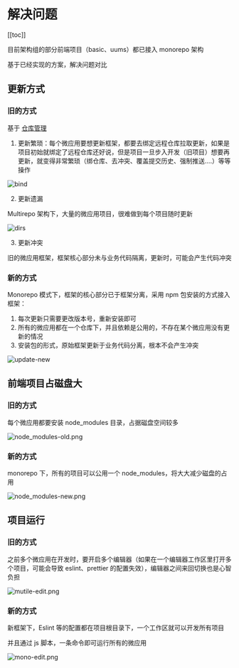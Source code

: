 # 解决问题

[[toc]]

目前架构组的部分前端项目（basic、uums）都已接入 monorepo 架构

基于已经实现的方案，解决问题对比

## 更新方式

### 旧的方式

基于 [仓库管理](../micro/storeMage.md) 

1. 更新繁琐：每个微应用要想更新框架，都要去绑定远程仓库拉取更新，如果是项目初始就绑定了远程仓库还好说，但是项目一旦步入开发（旧项目）想要再更新，就变得非常繁琐（绑仓库、去冲突、覆盖提交历史、强制推送....）等等操作

![bind](/images/monorepo/bind-store.jpg)

2. 更新遗漏

Multirepo 架构下，大量的微应用项目，很难做到每个项目随时更新

![dirs](/images/monorepo/update-old.png)

3. 更新冲突

旧的微应用框架，框架核心部分未与业务代码隔离，更新时，可能会产生代码冲突

### 新的方式

Monorepo 模式下，框架的核心部分已于框架分离，采用 npm 包安装的方式接入框架：

1. 每次更新只需要更改版本号，重新安装即可
2. 所有的微应用都在一个仓库下，并且依赖是公用的，不存在某个微应用没有更新的情况
3. 安装包的形式，原始框架更新于业务代码分离，根本不会产生冲突

![update-new](/images/monorepo/update-new.png)

## 前端项目占磁盘大

### 旧的方式

每个微应用都要安装 node_modules 目录，占据磁盘空间较多

![node_modules-old.png](/images/monorepo/node_modules-old.png)

### 新的方式

monorepo 下，所有的项目可以公用一个 node_modules，将大大减少磁盘的占用

![node_modules-new.png](/images/monorepo/node_modules-new.png)

## 项目运行

### 旧的方式

之前多个微应用在开发时，要开启多个编辑器（如果在一个编辑器工作区里打开多个项目，可能会导致 eslint、prettier 的配置失效），编辑器之间来回切换也是心智负担

![mutile-edit.png](/images/monorepo/mutile-edit.png)

### 新的方式

新框架下，Eslint 等的配置都在项目根目录下，一个工作区就可以开发所有项目

并且通过 js 脚本，一条命令即可运行所有的微应用

![mono-edit.png](/images/monorepo/mono-edit.png)

